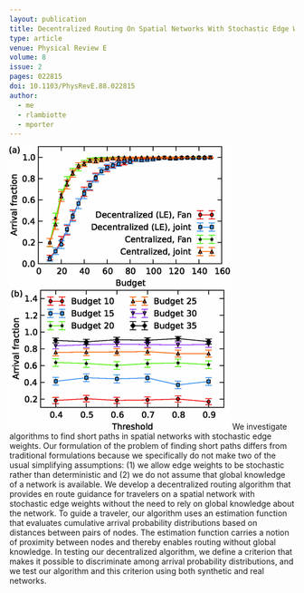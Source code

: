```yaml
---
layout: publication
title: Decentralized Routing On Spatial Networks With Stochastic Edge Weights
type: article
venue: Physical Review E
volume: 8
issue: 2
pages: 022815
doi: 10.1103/PhysRevE.88.022815
author:
  - me
  - rlambiotte
  - mporter
---
```


![thumbnail](/assets/2013-08-27-decentralized-routing/thumbnail.png)
We investigate algorithms to find short paths in spatial networks with stochastic edge weights. Our formulation of the problem of finding short paths differs from traditional formulations because we specifically do not make two of the usual simplifying assumptions: (1) we allow edge weights to be stochastic rather than deterministic and (2) we do not assume that global knowledge of a network is available. We develop a decentralized routing algorithm that provides en route guidance for travelers on a spatial network with stochastic edge weights without the need to rely on global knowledge about the network. To guide a traveler, our algorithm uses an estimation function that evaluates cumulative arrival probability distributions based on distances between pairs of nodes. The estimation function carries a notion of proximity between nodes and thereby enables routing without global knowledge. In testing our decentralized algorithm, we define a criterion that makes it possible to discriminate among arrival probability distributions, and we test our algorithm and this criterion using both synthetic and real networks.
